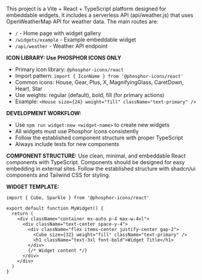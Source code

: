 <!-- Use this file to provide workspace-specific custom instructions to Copilot. For more details, visit https://code.visualstudio.com/docs/copilot/copilot-customization#_use-a-githubcopilotinstructionsmd-file -->

This project is a Vite + React + TypeScript platform designed for embeddable widgets. It includes a serverless API (api/weather.js) that uses OpenWeatherMap API for weather data. The main routes are:

- `/` - Home page with widget gallery
- `/widgets/example` - Example embeddable widget
- `/api/weather` - Weather API endpoint

**ICON LIBRARY: Use PHOSPHOR ICONS ONLY**

- Primary icon library: `@phosphor-icons/react`
- Import pattern: `import { IconName } from '@phosphor-icons/react'`
- Common icons: House, Gear, Plus, X, MagnifyingGlass, CaretDown, Heart, Star
- Use weights: regular (default), bold, fill (for primary actions)
- Example: `<House size={24} weight="fill" className="text-primary" />`

**DEVELOPMENT WORKFLOW:**

- Use `npm run widget:new <widget-name>` to create new widgets
- All widgets must use Phosphor Icons consistently
- Follow the established component structure with proper TypeScript
- Always include tests for new components

**COMPONENT STRUCTURE:**
Use clean, minimal, and embeddable React components with TypeScript. Components should be designed for easy embedding in external sites. Follow the established structure with shadcn/ui components and Tailwind CSS for styling.

**WIDGET TEMPLATE:**

```tsx
import { Cube, Sparkle } from '@phosphor-icons/react'

export default function MyWidget() {
  return (
    <div className="container mx-auto p-4 max-w-4xl">
      <div className="text-center space-y-4">
        <div className="flex items-center justify-center gap-2">
          <Cube size={32} weight="fill" className="text-primary" />
          <h1 className="text-3xl font-bold">Widget Title</h1>
        </div>
        {/* Widget content */}
      </div>
    </div>
  )
}
```
